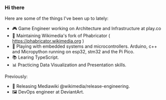 ### Hi there 

Here are some of the things I've been up to lately:
- 🎮 Game Engineer working on Architecture and Infrastructure at play.co
- 🔭 Maintaining Wikimedia's fork of Phabricator ( https://phabricator.wikimedia.org )
- 🌱 Playing with embedded systems and microcontrollers. Arduino, c++ and Micropython running on esp32, stm32 and the Pi Pico.
- 📚 Learing TypeScript.
- 📊 Practicing Data Visualization and Presentation skills.

Previously:

- 🚢 Releasing Mediawiki @wikimedia/release-engineering.
- 🖼️ DevOps engineer at DeviantArt.
